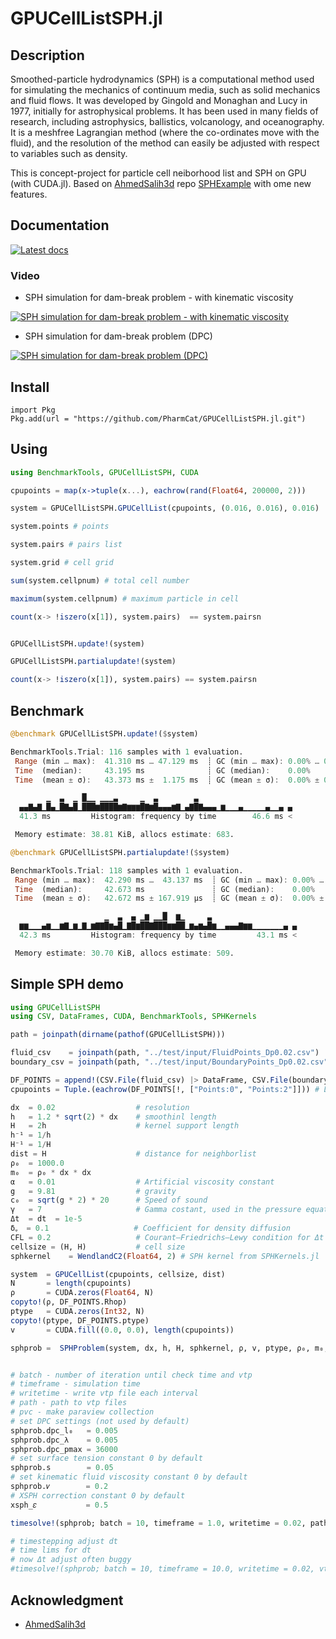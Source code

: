 # GPUCellListSPH.jl

## Description

Smoothed-particle hydrodynamics (SPH) is a computational method used for simulating the mechanics of continuum media, such as solid mechanics and fluid flows. It was developed by Gingold and Monaghan and Lucy in 1977, initially for astrophysical problems. It has been used in many fields of research, including astrophysics, ballistics, volcanology, and oceanography. It is a meshfree Lagrangian method (where the co-ordinates move with the fluid), and the resolution of the method can easily be adjusted with respect to variables such as density. 

This is concept-project for particle cell neiborhood list and SPH on GPU (with CUDA.jl). Based on [AhmedSalih3d](https://github.com/AhmedSalih3d) repo [SPHExample](https://github.com/AhmedSalih3d/SPHExample) with ome new features.

## Documentation

[![Latest docs](https://img.shields.io/badge/docs-latest-blue.svg)](https://pharmcat.github.io/GPUCellListSPH.jl/dev/)

### Video 

* SPH simulation for dam-break problem - with kinematic viscosity

[![SPH simulation for dam-break problem - with kinematic viscosity](https://www.youtube.com/watch?v=ogktG7Hm8eQ/default.jpg)](https://www.youtube.com/watch?v=ogktG7Hm8eQ)



* SPH simulation for dam-break problem (DPC)

[![SPH simulation for dam-break problem (DPC)](https://www.youtube.com/watch?v=IsE6g05ioVI/default.jpg)](https://www.youtube.com/watch?v=IsE6g05ioVI)

## Install

```
import Pkg
Pkg.add(url = "https://github.com/PharmCat/GPUCellListSPH.jl.git")
```

## Using 

```julia
using BenchmarkTools, GPUCellListSPH, CUDA

cpupoints = map(x->tuple(x...), eachrow(rand(Float64, 200000, 2)))

system = GPUCellListSPH.GPUCellList(cpupoints, (0.016, 0.016), 0.016)

system.points # points

system.pairs # pairs list

system.grid # cell grid 

sum(system.cellpnum) # total cell number

maximum(system.cellpnum) # maximum particle in cell

count(x-> !iszero(x[1]), system.pairs)  == system.pairsn


GPUCellListSPH.update!(system)

GPUCellListSPH.partialupdate!(system)

count(x-> !iszero(x[1]), system.pairs) == system.pairsn
```

## Benchmark

```julia
@benchmark GPUCellListSPH.update!($system)

BenchmarkTools.Trial: 116 samples with 1 evaluation.
 Range (min … max):  41.310 ms … 47.129 ms  ┊ GC (min … max): 0.00% … 0.00%
 Time  (median):     43.195 ms              ┊ GC (median):    0.00%        
 Time  (mean ± σ):   43.373 ms ±  1.175 ms  ┊ GC (mean ± σ):  0.00% ± 0.00%

        ▁  ▃  ▁ █▁▁ ▁▁▁▃     ▁  ▃        ▃
  ▄▄▇▄▇▁█▄▁█▇▄█▁███▆████▆▇▆▆▆█▇▆█▄▄▄▆▇▁▄▇█▇▄▄▄▁▆▁▁▁▄▁▁▁▁▁▄▁▁▄ ▄
  41.3 ms         Histogram: frequency by time        46.6 ms <

 Memory estimate: 38.81 KiB, allocs estimate: 683.
```

```julia
@benchmark GPUCellListSPH.partialupdate!($system)

BenchmarkTools.Trial: 118 samples with 1 evaluation.
 Range (min … max):  42.290 ms …  43.137 ms  ┊ GC (min … max): 0.00% … 0.00%
 Time  (median):     42.673 ms               ┊ GC (median):    0.00%        
 Time  (mean ± σ):   42.672 ms ± 167.919 μs  ┊ GC (mean ± σ):  0.00% ± 0.00%

                     ▁  ▃  ▄ ▁▆ ▁▁█  ▆▁     ▃
  ▆▆▁▁▁▄▆▁▁▆▇▁▆▁▇▁▆▇▇█▆▄█▁▇█▆██▇███▆▆██▁▆▄▆▄█▆▁▁▄▄▄▇▆▆▁▁▁▁▁▁▁▄ ▄
  42.3 ms         Histogram: frequency by time         43.1 ms <

 Memory estimate: 30.70 KiB, allocs estimate: 509.
```

## Simple SPH demo

```julia
using GPUCellListSPH
using CSV, DataFrames, CUDA, BenchmarkTools, SPHKernels

path = joinpath(dirname(pathof(GPUCellListSPH)))

fluid_csv    = joinpath(path, "../test/input/FluidPoints_Dp0.02.csv")
boundary_csv = joinpath(path, "../test/input/BoundaryPoints_Dp0.02.csv")

DF_POINTS = append!(CSV.File(fluid_csv) |> DataFrame, CSV.File(boundary_csv) |> DataFrame)
cpupoints = Tuple.(eachrow(DF_POINTS[!, ["Points:0", "Points:2"]])) # Load particles 

dx  = 0.02                  # resolution
h   = 1.2 * sqrt(2) * dx    # smoothinl length
H   = 2h                    # kernel support length
h⁻¹ = 1/h
H⁻¹ = 1/H
dist = H                    # distance for neighborlist
ρ₀  = 1000.0                 
m₀  = ρ₀ * dx * dx
α   = 0.01                  # Artificial viscosity constant
g   = 9.81                  # gravity
c₀  = sqrt(g * 2) * 20      # Speed of sound
γ   = 7                     # Gamma costant, used in the pressure equation of state
Δt  = dt  = 1e-5
δᵩ  = 0.1                   # Coefficient for density diffusion
CFL = 0.2                   # Courant–Friedrichs–Lewy condition for Δt stepping
cellsize = (H, H)           # cell size
sphkernel    = WendlandC2(Float64, 2) # SPH kernel from SPHKernels.jl

system  = GPUCellList(cpupoints, cellsize, dist)
N       = length(cpupoints)
ρ       = CUDA.zeros(Float64, N)
copyto!(ρ, DF_POINTS.Rhop)
ptype   = CUDA.zeros(Int32, N)
copyto!(ptype, DF_POINTS.ptype)
v       = CUDA.fill((0.0, 0.0), length(cpupoints))

sphprob =  SPHProblem(system, dx, h, H, sphkernel, ρ, v, ptype, ρ₀, m₀, Δt, α, g, c₀, γ, δᵩ, CFL)


# batch - number of iteration until check time and vtp
# timeframe - simulation time
# writetime - write vtp file each interval
# path - path to vtp files
# pvc - make paraview collection
# set DPC settings (not used by default)
sphprob.dpc_l₀   = 0.005
sphprob.dpc_λ    = 0.005
sphprob.dpc_pmax = 36000
# set surface tension constant 0 by default
sphprob.s        = 0.05
# set kinematic fluid viscosity constant 0 by default
sphprob.𝜈        = 0.2
# XSPH correction constant 0 by default
xsph_𝜀           = 0.5

timesolve!(sphprob; batch = 10, timeframe = 1.0, writetime = 0.02, path = "D:/vtk/", pvc = true)

# timestepping adjust dt
# time lims for dt
# now Δt adjust often buggy
#timesolve!(sphprob; batch = 10, timeframe = 10.0, writetime = 0.02, vtkpath = "D:/vtk/", pvc = true, timestepping = true, timelims = (-Inf, +Inf)) 
```

## Acknowledgment

 * [AhmedSalih3d](https://github.com/AhmedSalih3d)